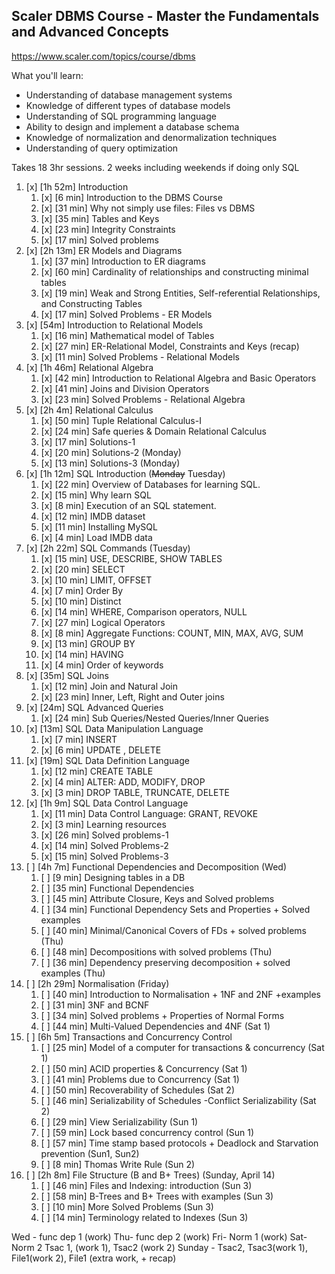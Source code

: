 ## Scaler DBMS Course - Master the Fundamentals and Advanced Concepts

https://www.scaler.com/topics/course/dbms

What you'll learn:
- Understanding of database management systems
- Knowledge of different types of database models
- Understanding of SQL programming language
- Ability to design and implement a database schema
- Knowledge of normalization and denormalization techniques
- Understanding of query optimization

Takes 18 3hr sessions. 2 weeks including weekends if doing only SQL

1. [x] \[1h 52m] Introduction
    1. [x] \[6 min] Introduction to the DBMS Course
    2. [x] \[31 min] Why not simply use files: Files vs DBMS
    3. [x] \[35 min] Tables and Keys
    4. [x] \[23 min] Integrity Constraints
    5. [x] \[17 min] Solved problems
2. [x] \[2h 13m] ER Models and Diagrams
    1. [x] \[37 min] Introduction to ER diagrams
    2. [x] \[60 min] Cardinality of relationships and constructing minimal tables
    3. [x] \[19 min] Weak and Strong Entities, Self-referential Relationships, and Constructing Tables
    4. [x] \[17 min] Solved Problems - ER Models
3. [x] \[54m] Introduction to Relational Models
    1. [x] \[16 min] Mathematical model of Tables
    2. [x] \[27 min] ER-Relational Model, Constraints and Keys (recap)
    3. [x] \[11 min] Solved Problems - Relational Models
4. [x] \[1h 46m] Relational Algebra
    1. [x] \[42 min] Introduction to Relational Algebra and Basic Operators
    2. [x] \[41 min] Joins and Division Operators
    3. [x] \[23 min] Solved Problems - Relational Algebra
5. [x] \[2h 4m] Relational Calculus
    1. [x] \[50 min] Tuple Relational Calculus-I
    2. [x] \[24 min] Safe queries & Domain Relational Calculus
    3. [x] \[17 min] Solutions-1
    4. [x] \[20 min] Solutions-2 (Monday)
    5. [x] \[13 min] Solutions-3 (Monday)
6. [x] \[1h 12m] SQL Introduction (~~Monday~~ Tuesday)
    1. [x] \[22 min] Overview of Databases for learning SQL.
    2. [x] \[15 min] Why learn SQL
    3. [x] \[8 min] Execution of an SQL statement.
    4. [x] \[12 min] IMDB dataset
    5. [x] \[11 min] Installing MySQL
    6. [x] \[4 min] Load IMDB data
7. [x] \[2h 22m] SQL Commands (Tuesday)
    1. [x] \[15 min] USE, DESCRIBE, SHOW TABLES
    2. [x] \[20 min] SELECT
    3. [x] \[10 min] LIMIT, OFFSET
    4. [x] \[7 min] Order By
    5. [x] \[10 min] Distinct
    6. [x] \[14 min] WHERE, Comparison operators, NULL
    7. [x] \[27 min] Logical Operators
    8. [x] \[8 min] Aggregate Functions: COUNT, MIN, MAX, AVG, SUM
    9. [x] \[13 min] GROUP BY
    10. [x] \[14 min] HAVING
    11. [x] \[4 min] Order of keywords
8. [x] \[35m] SQL Joins
    1. [x] \[12 min] Join and Natural Join
    2. [x] \[23 min] Inner, Left, Right and Outer joins
9. [x] \[24m] SQL Advanced Queries
    1. [x] \[24 min] Sub Queries/Nested Queries/Inner Queries
10. [x] \[13m] SQL Data Manipulation Language
    1. [x] \[7 min] INSERT
    2. [x] \[6 min] UPDATE , DELETE
11. [x] \[19m] SQL Data Definition Language
    1. [x] \[12 min] CREATE TABLE
    2. [x] \[4 min] ALTER: ADD, MODIFY, DROP
    3. [x] \[3 min] DROP TABLE, TRUNCATE, DELETE
12. [x] \[1h 9m] SQL Data Control Language
    1. [x] \[11 min] Data Control Language: GRANT, REVOKE
    2. [x] \[3 min] Learning resources
    3. [x] \[26 min] Solved problems-1
    4. [x] \[14 min] Solved Problems-2
    5. [x] \[15 min] Solved Problems-3
13. [ ] \[4h 7m] Functional Dependencies and Decomposition (Wed)
    1. [ ] \[9 min] Designing tables in a DB
    2. [ ] \[35 min] Functional Dependencies
    3. [ ] \[45 min] Attribute Closure, Keys and Solved problems
    4. [ ] \[34 min] Functional Dependency Sets and Properties + Solved examples
    5. [ ] \[40 min] Minimal/Canonical Covers of FDs + solved problems (Thu)
    6. [ ] \[48 min] Decompositions with solved problems (Thu)
    7. [ ] \[36 min] Dependency preserving decomposition + solved examples (Thu)
14. [ ] \[2h 29m] Normalisation (Friday)
    1. [ ] \[40 min] Introduction to Normalisation + 1NF and 2NF +examples
    2. [ ] \[31 min] 3NF and BCNF
    3. [ ] \[34 min] Solved problems + Properties of Normal Forms
    4. [ ] \[44 min] Multi-Valued Dependencies and 4NF (Sat 1)
15. [ ] \[6h 5m] Transactions and Concurrency Control
    1. [ ] \[25 min] Model of a computer for transactions & concurrency (Sat 1)
    2. [ ] \[50 min] ACID properties & Concurrency (Sat 1)
    3. [ ] \[41 min] Problems due to Concurrency (Sat 1)
    4. [ ] \[50 min] Recoverability of Schedules (Sat 2)
    5. [ ] \[46 min] Serializability of Schedules -Conflict Serializability (Sat 2)
    6. [ ] \[29 min] View Serializability (Sun 1)
    7. [ ] \[59 min] Lock based concurrency control (Sun 1)
    8. [ ] \[57 min] Time stamp based protocols + Deadlock and Starvation prevention (Sun1, Sun2)
    9. [ ] \[8 min] Thomas Write Rule (Sun 2)
16. [ ] \[2h 8m] File Structure (B and B+ Trees) (Sunday, April 14)
    1. [ ] \[46 min] Files and Indexing: introduction (Sun 3)
    2. [ ] \[58 min] B-Trees and B+ Trees with examples (Sun 3)
    3. [ ] \[10 min] More Solved Problems (Sun 3)
    4. [ ] \[14 min] Terminology related to Indexes (Sun 3)

Wed - func dep 1 (work)
Thu- func dep 2 (work)
Fri- Norm 1 (work)
Sat- Norm 2  Tsac 1, (work 1), Tsac2 (work 2)
Sunday -  Tsac2, Tsac3(work 1), File1(work 2), File1 (extra work, + recap)